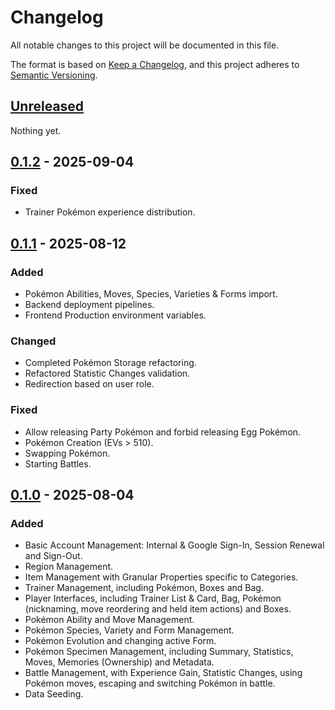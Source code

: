 # Changelog

All notable changes to this project will be documented in this file.

The format is based on [Keep a Changelog](https://keepachangelog.com/en/1.0.0/),
and this project adheres to [Semantic Versioning](https://semver.org/spec/v2.0.0.html).

## [Unreleased]

Nothing yet.

## [0.1.2] - 2025-09-04

### Fixed

- Trainer Pokémon experience distribution.

## [0.1.1] - 2025-08-12

### Added

- Pokémon Abilities, Moves, Species, Varieties & Forms import.
- Backend deployment pipelines.
- Frontend Production environment variables.

### Changed

- Completed Pokémon Storage refactoring.
- Refactored Statistic Changes validation.
- Redirection based on user role.

### Fixed

- Allow releasing Party Pokémon and forbid releasing Egg Pokémon.
- Pokémon Creation (EVs > 510).
- Swapping Pokémon.
- Starting Battles.

## [0.1.0] - 2025-08-04

### Added

- Basic Account Management: Internal & Google Sign-In, Session Renewal and Sign-Out.
- Region Management.
- Item Management with Granular Properties specific to Categories.
- Trainer Management, including Pokémon, Boxes and Bag.
- Player Interfaces, including Trainer List & Card, Bag, Pokémon (nicknaming, move reordering and held item actions) and Boxes.
- Pokémon Ability and Move Management.
- Pokémon Species, Variety and Form Management.
- Pokémon Evolution and changing active Form.
- Pokémon Specimen Management, including Summary, Statistics, Moves, Memories (Ownership) and Metadata.
- Battle Management, with Experience Gain, Statistic Changes, using Pokémon moves, escaping and switching Pokémon in battle.
- Data Seeding.

[unreleased]: https://github.com/Krakenar/Krakenar/compare/v0.1.2...HEAD
[0.1.2]: https://github.com/Krakenar/Krakenar/compare/v0.1.1...v0.1.2
[0.1.1]: https://github.com/Krakenar/Krakenar/compare/v0.1.0...v0.1.1
[0.1.0]: https://github.com/Krakenar/Krakenar/releases/tag/v0.1.0
